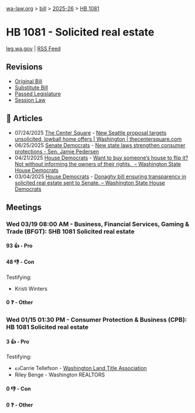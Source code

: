 [wa-law.org](/) > [bill](/bill/) > [2025-26](/bill/2025-26/) > [HB 1081](/bill/2025-26/hb/1081/)

# HB 1081 - Solicited real estate
[leg.wa.gov](https://app.leg.wa.gov/billsummary?BillNumber=1081&Year=2025&Initiative=false) | [RSS Feed](./rss.xml)

## Revisions
* [Original Bill](1/)
* [Substitute Bill](S/)
* [Passed Legislature](S.PL/)
* [Session Law](S.SL/)

## 📰 Articles
* 07/24/2025 [The Center Square](/org/the_center_square/) - [New Seattle proposal targets unsolicited, lowball home offers | Washington | thecentersquare.com](https://www.thecentersquare.com/washington/article_6c8745ba-a767-405a-a538-b3c1f4cb163d.html#:~:text=State%20House%20Bill%201081)
* 06/25/2025 [Senate Democrats](/org/senate_democrats/) - [New state laws strengthen consumer protections - Sen. Jamie Pedersen](https://senatedemocrats.wa.gov/pedersen/2025/06/25/new-state-laws-strengthen-consumer-protections/#:~:text=HB%201081)
* 04/21/2025 [House Democrats](/org/house_democrats/) - [Want to buy someone’s house to flip it? Not without informing the owners of their rights.  – Washington State House Democrats](https://housedemocrats.wa.gov/blog/2025/04/21/want-to-buy-someones-house-to-flip-it-not-without-informing-the-owners-of-their-rights/#:~:text=House%20Bill%201081)
* 03/04/2025 [House Democrats](/org/house_democrats/) - [Donaghy bill ensuring transparency in solicited real estate sent to Senate. – Washington State House Democrats](https://housedemocrats.wa.gov/blog/2025/03/04/donaghy-bill-ensuring-transparency-in-solicited-real-estate-sent-to-senate/#:~:text=House%20Bill%201081)

## Meetings
### Wed 03/19 08:00 AM - Business, Financial Services, Gaming & Trade (BFGT): SHB 1081 Solicited real estate
#### 93 👍 - Pro

#### 48 👎 - Con
Testifying:
* Kristi Winters

#### 0 ❓ - Other

### Wed 01/15 01:30 PM - Consumer Protection & Business (CPB): HB 1081 Solicited real estate
#### 3 👍 - Pro
Testifying:
* 💵Carrie Tellefson - [Washington Land Title Association](/org/washington_land_title_association/)
* Riley Benge - Washington REALTORS

#### 0 👎 - Con

#### 0 ❓ - Other
